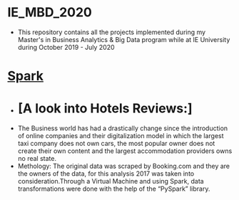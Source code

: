 # IE_MBD_2020

- This repository contains all the projects implemented during my Master's in Business Analytics &amp; Big Data program while at IE University during October 2019 - July 2020


# [Spark]()
- # [A look into Hotels Reviews:] 
- The Business world has had a drastically change since the introduction of online companies and their digitalization model in which the largest taxi company does not own cars, the most popular owner does not create their own content and the largest accommodation providers owns no real state.
- Methology: The original data was scraped by Booking.com and they are the owners of the data, for this analysis 2017 was taken into consideration.Through a Virtual Machine and using Spark, data transformations were done with the help of the “PySpark” library.

